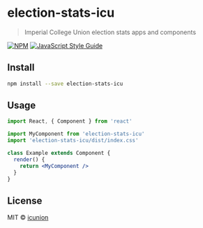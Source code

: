 # election-stats-icu

> Imperial College Union election stats apps and components

[![NPM](https://img.shields.io/npm/v/election-stats-icu.svg)](https://www.npmjs.com/package/election-stats-icu) [![JavaScript Style Guide](https://img.shields.io/badge/code_style-standard-brightgreen.svg)](https://standardjs.com)

## Install

```bash
npm install --save election-stats-icu
```

## Usage

```jsx
import React, { Component } from 'react'

import MyComponent from 'election-stats-icu'
import 'election-stats-icu/dist/index.css'

class Example extends Component {
  render() {
    return <MyComponent />
  }
}
```

## License

MIT © [icunion](https://github.com/icunion)
